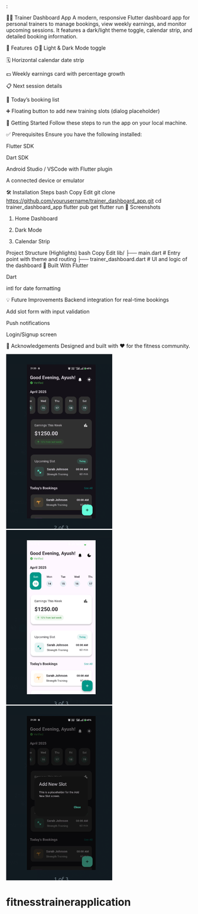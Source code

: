 :

🏋️‍♂️ Trainer Dashboard App
A modern, responsive Flutter dashboard app for personal trainers to manage bookings, view weekly earnings, and monitor upcoming sessions. It features a dark/light theme toggle, calendar strip, and detailed booking information.

📱 Features
🌞🌚 Light & Dark Mode toggle

🗓️ Horizontal calendar date strip

💵 Weekly earnings card with percentage growth

📋 Next session details

📅 Today’s booking list

➕ Floating button to add new training slots (dialog placeholder)

🚀 Getting Started
Follow these steps to run the app on your local machine.

✅ Prerequisites
Ensure you have the following installed:

Flutter SDK

Dart SDK

Android Studio / VSCode with Flutter plugin

A connected device or emulator

🛠️ Installation Steps
bash
Copy
Edit
git clone https://github.com/yourusername/trainer_dashboard_app.git
cd trainer_dashboard_app
flutter pub get
flutter run
📸 Screenshots
1. Home Dashboard

2. Dark Mode

3. Calendar Strip

Project Structure (Highlights)
bash
Copy
Edit
lib/
├── main.dart             # Entry point with theme and routing
├── trainer_dashboard.dart # UI and logic of the dashboard
🧠 Built With
Flutter

Dart

intl for date formatting

💡 Future Improvements
Backend integration for real-time bookings

Add slot form with input validation

Push notifications

Login/Signup screen

🙌 Acknowledgements
Designed and built with ❤️ for the fitness community.


![darkmode](screenshotss/image2.png)
![light_mode](screenshotss/image3.png)
![homescreen](screenshotss/image1.png)
# fitnesstrainerapplication
